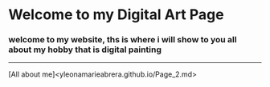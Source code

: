 # Welcome to my Digital Art Page
### welcome to my website, ths is where i will show to you all about my hobby that is digital painting
---
[All about me]<yleonamarieabrera.github.io/Page_2.md>
